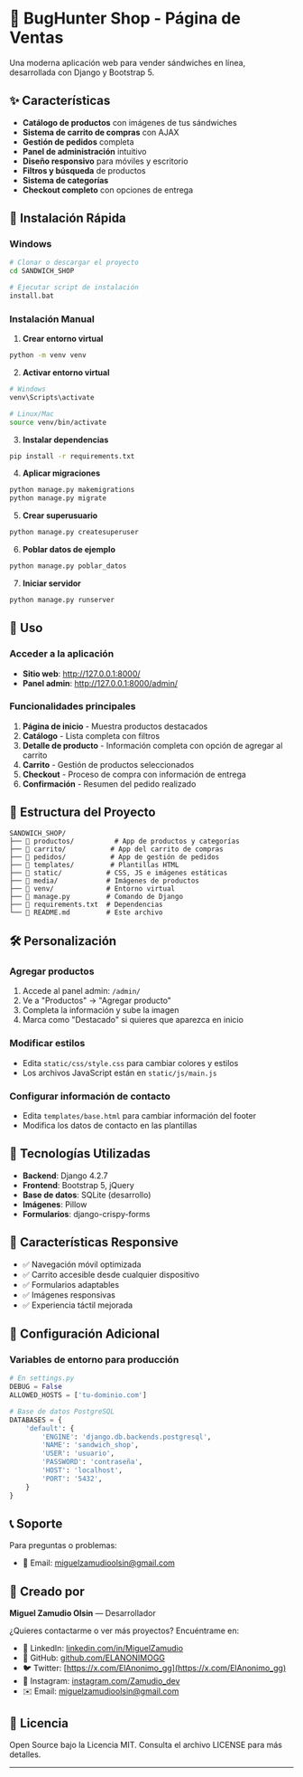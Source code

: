 # 🥪 BugHunter Shop - Página de Ventas

Una moderna aplicación web para vender sándwiches en línea, desarrollada con Django y Bootstrap 5.

## ✨ Características


- **Catálogo de productos** con imágenes de tus sándwiches
- **Sistema de carrito de compras** con AJAX
- **Gestión de pedidos** completa
- **Panel de administración** intuitivo
- **Diseño responsivo** para móviles y escritorio
- **Filtros y búsqueda** de productos
- **Sistema de categorías**
- **Checkout completo** con opciones de entrega

## 🚀 Instalación Rápida

### Windows
```bash
# Clonar o descargar el proyecto
cd SANDWICH_SHOP

# Ejecutar script de instalación
install.bat
```

### Instalación Manual

1. **Crear entorno virtual**
```bash
python -m venv venv
```

2. **Activar entorno virtual**
```bash
# Windows
venv\Scripts\activate

# Linux/Mac
source venv/bin/activate
```

3. **Instalar dependencias**
```bash
pip install -r requirements.txt
```

4. **Aplicar migraciones**
```bash
python manage.py makemigrations
python manage.py migrate
```

5. **Crear superusuario**
```bash
python manage.py createsuperuser
```

6. **Poblar datos de ejemplo**
```bash
python manage.py poblar_datos
```

7. **Iniciar servidor**
```bash
python manage.py runserver
```

## 🎯 Uso

### Acceder a la aplicación
- **Sitio web**: http://127.0.0.1:8000/
- **Panel admin**: http://127.0.0.1:8000/admin/

### Funcionalidades principales

1. **Página de inicio** - Muestra productos destacados
2. **Catálogo** - Lista completa con filtros
3. **Detalle de producto** - Información completa con opción de agregar al carrito
4. **Carrito** - Gestión de productos seleccionados
5. **Checkout** - Proceso de compra con información de entrega
6. **Confirmación** - Resumen del pedido realizado

## 📁 Estructura del Proyecto

```
SANDWICH_SHOP/
├── 📁 productos/          # App de productos y categorías
├── 📁 carrito/           # App del carrito de compras
├── 📁 pedidos/           # App de gestión de pedidos
├── 📁 templates/         # Plantillas HTML
├── 📁 static/           # CSS, JS e imágenes estáticas
├── 📁 media/            # Imágenes de productos
├── 📁 venv/             # Entorno virtual
├── 📄 manage.py         # Comando de Django
├── 📄 requirements.txt  # Dependencias
└── 📄 README.md         # Este archivo
```

## 🛠️ Personalización

### Agregar productos
1. Accede al panel admin: `/admin/`
2. Ve a "Productos" → "Agregar producto"
3. Completa la información y sube la imagen
4. Marca como "Destacado" si quieres que aparezca en inicio

### Modificar estilos
- Edita `static/css/style.css` para cambiar colores y estilos
- Los archivos JavaScript están en `static/js/main.js`

### Configurar información de contacto
- Edita `templates/base.html` para cambiar información del footer
- Modifica los datos de contacto en las plantillas

## 🎨 Tecnologías Utilizadas

- **Backend**: Django 4.2.7
- **Frontend**: Bootstrap 5, jQuery
- **Base de datos**: SQLite (desarrollo)
- **Imágenes**: Pillow
- **Formularios**: django-crispy-forms

## 📱 Características Responsive

- ✅ Navegación móvil optimizada
- ✅ Carrito accesible desde cualquier dispositivo
- ✅ Formularios adaptables
- ✅ Imágenes responsivas
- ✅ Experiencia táctil mejorada

## 🔧 Configuración Adicional

### Variables de entorno para producción
```python
# En settings.py
DEBUG = False
ALLOWED_HOSTS = ['tu-dominio.com']

# Base de datos PostgreSQL
DATABASES = {
    'default': {
        'ENGINE': 'django.db.backends.postgresql',
        'NAME': 'sandwich_shop',
        'USER': 'usuario',
        'PASSWORD': 'contraseña',
        'HOST': 'localhost',
        'PORT': '5432',
    }
}
```

## 📞 Soporte

Para preguntas o problemas:
- 📧 Email: miguelzamudioolsin@gmail.com

## 👋 Creado por

**Miguel Zamudio Olsin** — Desarrollador 

¿Quieres contactarme o ver más proyectos? Encuéntrame en:

- 💼 LinkedIn: [linkedin.com/in/MiguelZamudio](https://www.linkedin.com/in/miguel-zamudio-dev/)
- 🐙 GitHub: [github.com/ELANONIMOGG](https://github.com/ELANONIMOGG)
- 🐦 Twitter: [https://x.com/ElAnonimo_gg](https://x.com/ElAnonimo_gg)
- 📸 Instagram: [instagram.com/Zamudio_dev](https://www.instagram.com/zamudio_dev/)
- ✉️ Email: [miguelzamudioolsin@gmail.com](mailto:miguelzamudioolsin@gmail.com)

## 📄 Licencia

Open Source bajo la Licencia MIT. Consulta el archivo LICENSE para más detalles.

---
